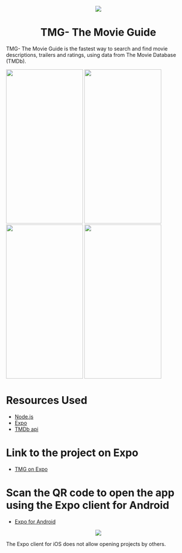 <p align="center">
  <img src="https://user-images.githubusercontent.com/51262683/62427448-98a7bc00-b710-11e9-88d8-4c8bb7803611.png">
</p>

#  <center>  TMG- The Movie Guide </center> 
TMG- The Movie Guide is the fastest way to search and find movie descriptions, trailers and ratings, using data from The Movie Database (TMDb).

<p float = "left">
 <img width="210" height="420" src="https://user-images.githubusercontent.com/51262683/62483803-30231280-b7d6-11e9-90a0-98d0aaa69c0b.jpg">
 <img width="210" height="420" src="https://user-images.githubusercontent.com/51262683/62483806-30bba900-b7d6-11e9-8166-7d99f09fe57d.jpg">
 <img width="210" height="420" src="https://user-images.githubusercontent.com/51262683/62483805-30231280-b7d6-11e9-84c3-ddcaabafabfa.jpg">
 <img width="210" height="420" src="https://user-images.githubusercontent.com/51262683/62485218-bf7df500-b7d9-11e9-9905-d6944f288743.jpg">
</p>

# Resources Used
* [Node.js](https://nodejs.org/en/)
* [Expo](https://expo.io/)
* [TMDb api](https://developers.themoviedb.org/3)

# Link to the project on Expo 
* [TMG on Expo](https://expo.io/@rishabhpandey7/tmg-app)

# Scan the QR code to open the app using the Expo client for Android
* [Expo for Android](https://play.google.com/store/apps/details?id=host.exp.exponent&hl=en_IN)

<p align= "center">
<img src="https://user-images.githubusercontent.com/51262683/62485913-98c0be00-b7db-11e9-8af7-5430077da33f.PNG">
</p>
 The Expo client for iOS does not allow opening projects by others.
